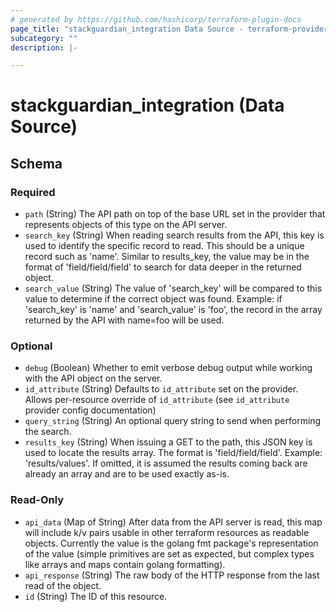 ```yaml
---
# generated by https://github.com/hashicorp/terraform-plugin-docs
page_title: "stackguardian_integration Data Source - terraform-provider-stackguardian"
subcategory: ""
description: |-

---
```


# stackguardian_integration (Data Source)

<!-- schema generated by tfplugindocs -->
## Schema

### Required

- `path` (String) The API path on top of the base URL set in the provider that represents objects of this type on the API server.
- `search_key` (String) When reading search results from the API, this key is used to identify the specific record to read. This should be a unique record such as 'name'. Similar to results_key, the value may be in the format of 'field/field/field' to search for data deeper in the returned object.
- `search_value` (String) The value of 'search_key' will be compared to this value to determine if the correct object was found. Example: if 'search_key' is 'name' and 'search_value' is 'foo', the record in the array returned by the API with name=foo will be used.

### Optional

- `debug` (Boolean) Whether to emit verbose debug output while working with the API object on the server.
- `id_attribute` (String) Defaults to `id_attribute` set on the provider. Allows per-resource override of `id_attribute` (see `id_attribute` provider config documentation)
- `query_string` (String) An optional query string to send when performing the search.
- `results_key` (String) When issuing a GET to the path, this JSON key is used to locate the results array. The format is 'field/field/field'. Example: 'results/values'. If omitted, it is assumed the results coming back are already an array and are to be used exactly as-is.

### Read-Only

- `api_data` (Map of String) After data from the API server is read, this map will include k/v pairs usable in other terraform resources as readable objects. Currently the value is the golang fmt package's representation of the value (simple primitives are set as expected, but complex types like arrays and maps contain golang formatting).
- `api_response` (String) The raw body of the HTTP response from the last read of the object.
- `id` (String) The ID of this resource.


